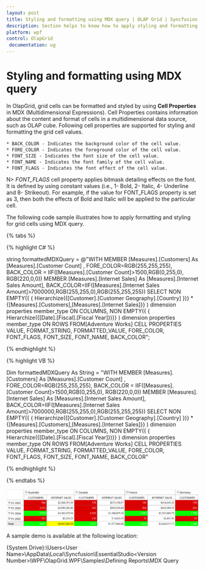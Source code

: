 ```yaml
---
layout: post
title: Styling and formatting using MDX query | OLAP Grid | Syncfusion
description: Section helps to know how to apply styling and formatting to grid cells using MDX query in OLAP Grid control | Syncfusion
platform: wpf
control: OlapGrid
 documentation: ug
---
```


# Styling and formatting using MDX query

In OlapGrid, grid cells can be formatted and styled by using **Cell Properties** in MDX (Multidimensional Expressions). Cell Properties contains information about the content and format of cells in a multidimensional data source, such as OLAP cube. Following cell properties are supported for styling and formatting the grid cell values.

    * BACK_COLOR - Indicates the background color of the cell value.
    * FORE_COLOR - Indicates the foreground color of the cell value.
    * FONT_SIZE - Indicates the font size of the cell value.
    * FONT_NAME - Indicates the font family of the cell value.
    * FONT_FLAGS - Indicates the font effect of the cell value.

N> *FONT_FLAGS* cell property applies bitmask detailing effects on the font. It is defined by using constant values (i.e., 1- Bold, 2- Italic, 4- Underline and 8- Strikeout). For example, if the value for FONT_FLAGS property is set as 3, then both the effects of Bold and Italic will be applied to the particular cell.

The following code sample illustrates how to apply formatting and styling for grid cells using MDX query.

{% tabs %}

{% highlight C# %}

string formattedMDXQuery = @"WITH MEMBER [Measures].[Customers] As [Measures].[Customer Count] , FORE_COLOR=RGB(255,255,255), BACK_COLOR = IIF([Measures].[Customer Count]>1500,RGB(0,255,0), RGB(220,0,0)) MEMBER [Measures].[Internet Sales] As [Measures].[Internet Sales Amount], BACK_COLOR=IIF([Measures].[Internet Sales Amount]>7000000,RGB(255,255,0),RGB(255,255,255)) SELECT NON EMPTY({ { Hierarchize({[Customer].[Customer Geography].[Country] })} * {[Measures].[Customers],[Measures].[Internet Sales]}} ) dimension properties member_type ON COLUMNS, NON EMPTY({ { Hierarchize({[Date].[Fiscal].[Fiscal Year]})}} ) dimension properties member_type ON ROWS FROM[Adventure Works] CELL PROPERTIES VALUE, FORMAT_STRING, FORMATTED_VALUE, FORE_COLOR, FONT_FLAGS, FONT_SIZE, FONT_NAME, BACK_COLOR";

{% endhighlight %}

{% highlight VB %}

Dim formattedMDXQuery As String = "WITH MEMBER [Measures].[Customers] As [Measures].[Customer Count] , FORE_COLOR=RGB(255,255,255), BACK_COLOR = IIF([Measures].[Customer Count]>1500,RGB(0,255,0), RGB(220,0,0)) MEMBER [Measures].[Internet Sales] As [Measures].[Internet Sales Amount], BACK_COLOR=IIF([Measures].[Internet Sales Amount]>7000000,RGB(255,255,0),RGB(255,255,255)) SELECT NON EMPTY({ { Hierarchize({[Customer].[Customer Geography].[Country] })} * {[Measures].[Customers],[Measures].[Internet Sales]}} ) dimension properties member_type ON COLUMNS, NON EMPTY({ { Hierarchize({[Date].[Fiscal].[Fiscal Year]})}} ) dimension properties member_type ON ROWS FROM[Adventure Works] CELL PROPERTIES VALUE, FORMAT_STRING, FORMATTED_VALUE, FORE_COLOR, FONT_FLAGS, FONT_SIZE, FONT_NAME, BACK_COLOR"

{% endhighlight %}

{% endtabs %}

![To format the OlapGrid using MDX query](Styling-and-Formatting-using-MDX-query-images/Formatted_Grid.png)

A sample demo is available at the following location:

{System Drive}:\Users\<User Name>\AppData\Local\Syncfusion\EssentialStudio\<Version Number>\WPF\OlapGrid.WPF\Samples\Defining Reports\MDX Query
